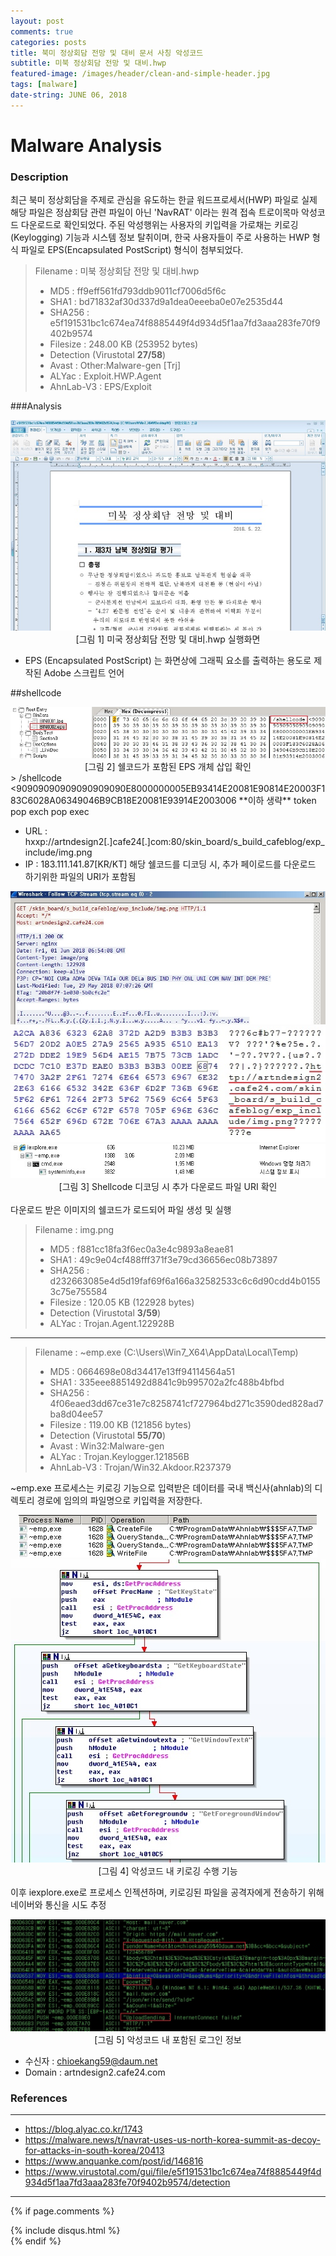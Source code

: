 ```yaml
---
layout: post
comments: true
categories: posts
title: 북미 정상회담 전망 및 대비 문서 사칭 악성코드
subtitle: 미북 정상회담 전망 및 대비.hwp
featured-image: /images/header/clean-and-simple-header.jpg
tags: [malware]
date-string: JUNE 06, 2018
---
```

<script src="//ajax.googleapis.com/ajax/libs/jquery/1.9.1/jquery.min.js"></script>
<script>window.jQuery || document.write('<script src="_/js/libs/jquery-1.9.1.min.js"><\/script>')</script>

<h1>Malware Analysis</h1>


### Description
최근 북미 정상회담을 주제로 관심을 유도하는 한글 워드프로세서(HWP) 파일로 실제 해당 파일은 정삼회담 관련 파일이 아닌 'NavRAT' 이라는 원격 접속 트로이목마 악성코드 다운로드로 확인되었다.
주된 악성행위는 사용자의 키입력을 가로채는 키로깅(Keylogging) 기능과 시스템 정보 탈취이며, 한국 사용자들이 주로 사용하는 HWP 형식 파일로 EPS(Encapsulated PostScript) 형식이 첨부되었다.

> Filename : 미북 정상회담 전망 및 대비.hwp
> - MD5 : ff9eff561fd793ddb9011cf7006d5f6c
> - SHA1 : bd71832af30d337d9a1dea0eeeba0e07e2535d44
> - SHA256 : e5f191531bc1c674ea74f8885449f4d934d5f1aa7fd3aaa283fe70f9402b9574
> - Filesize : 248.00 KB (253952 bytes)
> - Detection (Virustotal **27/58**)
>  - Avast : Other:Malware-gen [Trj]
>  - ALYac : Exploit.HWP.Agent
>  - AhnLab-V3 : EPS/Exploit

###Analysis
<center>
<img src="/images/2018-06-04/2018-06-04-mal-001.jpg">
[그림 1] 미국 정상회담 전망 및 대비.hwp 실행화면
</center>

- EPS (Encapsulated PostScript) 는 화면상에 그래픽 요소를 출력하는 용도로 제작된 Adobe 스크립트 언어

##shellcode
<center>
<img src="/images/2018-06-04/2018-06-04-mal-002.jpg"><br>
[그림 2] 쉘코드가 포함된 EPS 개체 삽입 확인
</center>
> /shellcode <90909090909090909090E8000000005EB93414E20081E90814E20003F183C6028A06349046B9CB18E20081E93914E2003006 **이하 생략** token pop exch pop exec


- URL : hxxp://artndesign2[.]cafe24[.]com:80/skin_board/s_build_cafeblog/exp_include/img.png 
- IP : 183.111.141.87[KR/KT]
해당 쉘코드를 디코딩 시, 추가 페이로드를 다운로드 하기위한 파일의 URI가 포함됨

<center>
    <div class="photoset-grid-custom" data-layout="21">
		<img src="/images/2018-06-04/2018-06-04-mal-004.jpg">
		<img src="/images/2018-06-04/2018-06-04-mal-003.jpg">		
		<img src="/images/2018-06-04/2018-06-04-mal-005.jpg">
	</div>
[그림 3] Shellcode 디코딩 시 추가 다운로드 파일 URI 확인<br>
</center><br>
다운로드 받은 이미지의 쉘코드가 로드되어 파일 생성 및 실행


> Filename : img.png
> - MD5 : f881cc18fa3f6ec0a3e4c9893a8eae81
> - SHA1 : 49c9e04cf488fff371f3e79cd36656ec08b73897
> - SHA256 : d232663085e4d5d19faf69f6a166a32582533c6c6d90cdd4b01553c75e755584
> - Filesize : 120.05 KB (122928 bytes)
> - Detection (Virustotal **3/59**)
>  - ALYac : Trojan.Agent.122928B

---

> Filename : ~emp.exe (C:\Users\Win7_X64\AppData\Local\Temp)
> - MD5 : 0664698e08d34417e13ff94114564a51 
> - SHA1 : 335eee8851492d8841c9b995702a2fc488b4bfbd
> - SHA256 : 4f06eaed3dd67ce31e7c8258741cf727964bd271c3590ded828ad7ba8d04ee57
> - Filesize : 119.00 KB (121856 bytes)
> - Detection (Virustotal **55/70**)
>  - Avast : Win32:Malware-gen
>  - ALYac : Trojan.Keylogger.121856B
>  - AhnLab-V3 : Trojan/Win32.Akdoor.R237379


~emp.exe 프로세스는 키로깅 기능으로 입력받은 데이터를 국내 백신사(ahnlab)의 디렉토리 경로에 임의의 파일명으로 키입력을 저장한다.
<center>
<img src="/images/2018-06-04/2018-06-04-mal-006.jpg"><br>
<img src="/images/2018-06-04/2018-06-04-mal-007.jpg"><br>
[그림 4] 악성코드 내 키로깅 수행 기능
</center>


이후 iexplore.exe로 프로세스 인젝션하며, 키로깅된 파일을 공격자에게 전송하기 위해 네이버와 통신을 시도 추정
<center>
<img src="/images/2018-06-04/2018-06-04-mal-010.jpg"><br>
[그림 5] 악성코드 내 포함된 로그인 정보
</center>

<script src="/assets/js/jquery.photoset-grid.js"></script>

<script type="text/javascript">
    $('.photoset-grid-custom').photosetGrid({
    // Set the gutter between columns and rows
    gutter: '5px',
  
    // Wrap the images in links
    highresLinks: true,
  
    // Asign a common rel attribute
    rel: 'print-gallery',

    onInit: function(){},
    
    onComplete: function(){
        // Show the grid after it renders
        $('.photoset-grid-custom').attr('style', '');
    }
});
</script>

- 수신자 : chioekang59@daum.net
- Domain : artndesign2.cafe24.com  

### References
---
- https://blog.alyac.co.kr/1743
- https://malware.news/t/navrat-uses-us-north-korea-summit-as-decoy-for-attacks-in-south-korea/20413
- https://www.anquanke.com/post/id/146816
- https://www.virustotal.com/gui/file/e5f191531bc1c674ea74f8885449f4d934d5f1aa7fd3aaa283fe70f9402b9574/detection

---
{% if page.comments %}
<div id="post-disqus" class="container">
{% include disqus.html %}
</div>
{% endif %}
